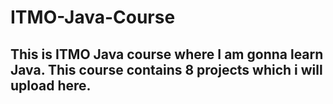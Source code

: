# ITMO-Java-Course

## This is ITMO Java course where I am gonna learn Java. This course contains 8 projects which i will upload here.
